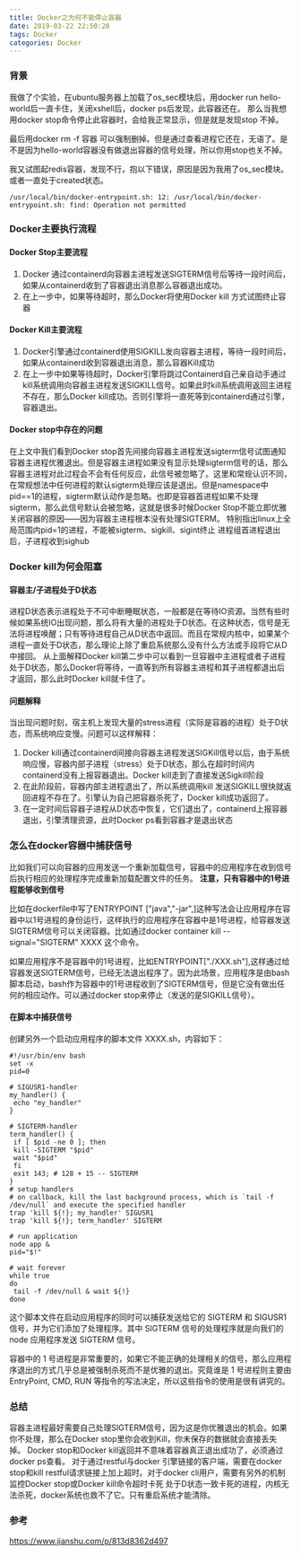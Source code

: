 ```yaml
---
title: Docker之为何不能停止容器
date: 2019-03-22 22:50:20
tags: Docker
categories: Docker
---
```



### 背景
我做了个实验，在ubuntu服务器上加载了os_sec模块后，用docker run hello-world后一直卡住，关闭xshell后，docker ps后发现，此容器还在。
那么当我想用docker stop命令停止此容器时，会给我正常显示，但是就是发现stop 不掉。

最后用docker rm -f 容器 可以强制删掉。但是通过查看进程它还在，无语了。是不是因为hello-world容器没有做退出容器的信号处理，所以你用stop也关不掉。

我又试图起redis容器，发现不行，抱以下错误，原因是因为我用了os_sec模块。或者一直处于created状态。
```
/usr/local/bin/docker-entrypoint.sh: 12: /usr/local/bin/docker-entrypoint.sh: find: Operation not permitted
```
### Docker主要执行流程
#### Docker Stop主要流程
1. Docker 通过containerd向容器主进程发送SIGTERM信号后等待一段时间后，如果从containerd收到了容器退出消息那么容器退出成功。
2. 在上一步中，如果等待超时，那么Docker将使用Docker kill 方式试图终止容器
#### Docker Kill主要流程
1. Docker引擎通过containerd使用SIGKILL发向容器主进程，等待一段时间后，如果从containerd收到容器退出消息，那么容器Kill成功
2. 在上一步中如果等待超时，Docker引擎将跳过Containerd自己亲自动手通过kill系统调用向容器主进程发送SIGKILL信号。如果此时kill系统调用返回主进程不存在，那么Docker kill成功。否则引擎将一直死等到containerd通过引擎，容器退出。
#### Docker stop中存在的问题
在上文中我们看到Docker stop首先间接向容器主进程发送sigterm信号试图通知容器主进程优雅退出。但是容器主进程如果没有显示处理sigterm信号的话，那么容器主进程对此过程会不会有任何反应，此信号被忽略了。这里和常规认识不同，在常规想法中任何进程的默认sigterm处理应该是退出。但是namespace中pid==1的进程，sigterm默认动作是忽略。也即是容器首进程如果不处理sigterm，那么此信号默认会被忽略，这就是很多时候Docker Stop不能立即优雅关闭容器的原因——因为容器主进程根本没有处理SIGTERM。
特别指出linux上全局范围内pid=1的进程，不能被sigterm、sigkill、sigint终止
进程组首进程退出后，子进程收到sighub

### Docker kill为何会阻塞
#### 容器主/子进程处于D状态
进程D状态表示进程处于不可中断睡眠状态，一般都是在等待IO资源。当然有些时候如果系统IO出现问题，那么将有大量的进程处于D状态。在这种状态，信号是无法将进程唤醒；只有等待进程自己从D状态中返回。而且在常规内核中，如果某个进程一直处于D状态，那么理论上除了重启系统那么没有什么方法或手段将它从D中接回。
从上面解释Docker kill第二步中可以看到一旦容器中主进程或者子进程处于D状态，那么Docker将等待，一直等到所有容器主进程和其子进程都退出后才返回，那么此时Docker kill就卡住了。
#### 问题解释
当出现问题时刻，宿主机上发现大量的stress进程（实际是容器的进程）处于D状态，而系统响应变慢。问题可以这样解释：
1. Docker kill通过containerd间接向容器主进程发送SIGKill信号以后，由于系统响应慢，容器内部子进程（stress）处于D状态，那么在超时时间内containerd没有上报容器退出。Docker kill走到了直接发送Sigkill阶段
2. 在此阶段前，容器内部主进程退出了，所以系统调用kill 发送SIGKILL很快就返回进程不存在了。引擎认为自己把容器杀死了，Docker kill成功返回了。
3. 在一定时间后容器子进程从D状态中恢复，它们退出了，containerd上报容器退出，引擎清理资源，此时Docker ps看到容器才是退出状态

### 怎么在docker容器中捕获信号
比如我们可以向容器的应用发送一个重新加载信号，容器中的应用程序在收到信号后执行相应的处理程序完成重新加载配置文件的任务。
**注意，只有容器中的1号进程能够收到信号**

比如在dockerfile中写了ENTRYPOINT ["java","-jar",]这种写法会让应用程序在容器中以1号进程的身份运行，这样执行的应用程序在容器中是1号进程，给容器发送SIGTERM信号可以关闭容器。比如通过docker container kill --signal="SIGTERM" XXXX 这个命令。

如果应用程序不是容器中的1号进程，比如ENTRYPOINT["./XXX.sh"],这样通过给容器发送SIGTERM信号，已经无法退出程序了。因为此场景，应用程序是由bash脚本启动，bash作为容器中的1号进程收到了SIGTERM信号，但是它没有做出任何的相应动作。可以通过docker stop来停止（发送的是SIGKILL信号）。

#### 在脚本中捕获信号
创建另外一个启动应用程序的脚本文件 XXXX.sh，内容如下：
```shell
#!/usr/bin/env bash
set -x
pid=0
 
# SIGUSR1-handler
my_handler() {
 echo "my_handler"
}
 
# SIGTERM-handler
term_handler() {
 if [ $pid -ne 0 ]; then
 kill -SIGTERM "$pid"
 wait "$pid"
 fi
 exit 143; # 128 + 15 -- SIGTERM
}
# setup handlers
# on callback, kill the last background process, which is `tail -f /dev/null` and execute the specified handler
trap 'kill ${!}; my_handler' SIGUSR1
trap 'kill ${!}; term_handler' SIGTERM
 
# run application
node app &
pid="$!"
 
# wait forever
while true
do
 tail -f /dev/null & wait ${!}
done
```
这个脚本文件在启动应用程序的同时可以捕获发送给它的 SIGTERM 和 SIGUSR1 信号，并为它们添加了处理程序。其中 SIGTERM 信号的处理程序就是向我们的 node 应用程序发送 SIGTERM 信号。

容器中的 1 号进程是非常重要的，如果它不能正确的处理相关的信号，那么应用程序退出的方式几乎总是被强制杀死而不是优雅的退出。究竟谁是 1 号进程则主要由 EntryPoint, CMD, RUN 等指令的写法决定，所以这些指令的使用是很有讲究的。

### 总结

容器主进程最好需要自己处理SIGTERM信号，因为这是你优雅退出的机会。如果你不处理，那么在Docker stop里你会收到Kill，你未保存的数据就会直接丢失掉。
Docker stop和Docker kill返回并不意味着容器真正退出成功了，必须通过docker ps查看。
对于通过restful与docker 引擎链接的客户端，需要在docker stop和kill restful请求链接上加上超时。对于docker cli用户，需要有另外的机制监控Docker stop或Docker kill命令超时卡死
处于D状态一致卡死的进程，内核无法杀死，docker系统也救不了它。只有重启系统才能清除。

### 参考
<https://www.jianshu.com/p/813d8362d497>
